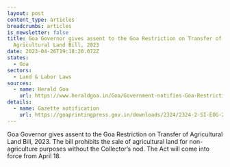 ```yaml
---
layout: post
content_type: articles
breadcrumbs: articles
is_newsletter: false
title: Goa Governor gives assent to the Goa Restriction on Transfer of
  Agricultural Land Bill, 2023
date: 2023-04-26T19:18:20.072Z
states:
  - Goa
sectors:
  - Land & Labor Laws
sources:
  - name: Herald Goa
    url: https://www.heraldgoa.in/Goa/Government-notifies-Goa-Restriction-on-Transfer-of-Agricultural-Land-Bill-2023-as-Act/203989
details:
  - name: Gazette notification
    url: https://goaprintingpress.gov.in/downloads/2324/2324-2-SI-EOG-2.pdf
---
```

Goa Governor gives assent to the Goa Restriction on Transfer of Agricultural Land Bill, 2023. The bill prohibits the sale of agricultural land for non-agriculture purposes without the Collector’s nod. The Act will come into force from April 18.
